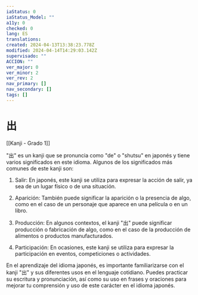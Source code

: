 ```yaml
---
iaStatus: 0
iaStatus_Model: ""
a11y: 0
checked: 0
lang: ES
translations: 
created: 2024-04-13T13:38:23.778Z
modified: 2024-04-14T14:29:03.142Z
supervisado: ""
ACCION: ""
ver_major: 0
ver_minor: 2
ver_rev: 2
nav_primary: []
nav_secondary: []
tags: []
---
```

# 出

[[Kanji - Grado 1]]

"出" es un kanji que se pronuncia como "de" o "shutsu" en japonés y tiene varios significados en este idioma. Algunos de los significados más comunes de este kanji son:

1. Salir: En japonés, este kanji se utiliza para expresar la acción de salir, ya sea de un lugar físico o de una situación.

2. Aparición: También puede significar la aparición o la presencia de algo, como en el caso de un personaje que aparece en una película o en un libro.

3. Producción: En algunos contextos, el kanji "出" puede significar producción o fabricación de algo, como en el caso de la producción de alimentos o productos manufacturados.

4. Participación: En ocasiones, este kanji se utiliza para expresar la participación en eventos, competiciones o actividades.

En el aprendizaje del idioma japonés, es importante familiarizarse con el kanji "出" y sus diferentes usos en el lenguaje cotidiano. Puedes practicar su escritura y pronunciación, así como su uso en frases y oraciones para mejorar tu comprensión y uso de este carácter en el idioma japonés.
